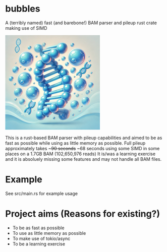 # bubbles
A (terribly named) fast (and barebone!) BAM parser and pileup rust crate making use of SIMD

![bubbles logo](assets/bubbles.png)

This is a rust-based BAM parser with pileup capabilities and aimed to be as fast as possible while using as little memory as possible.
Full pileup approximately takes ~~~90 seconds~~ ~68 seconds using some SIMD in some places on a 1.7GB BAM (102,650,976 reads)
It is/was a learning exercise and it is absoluely missing some features and may not handle all BAM files.

# Example
See src/main.rs for example usage

# Project aims (Reasons for existing?)
- To be as fast as possible
- To use as little memory as possible
- To make use of tokio/async
- To be a learning exercise
